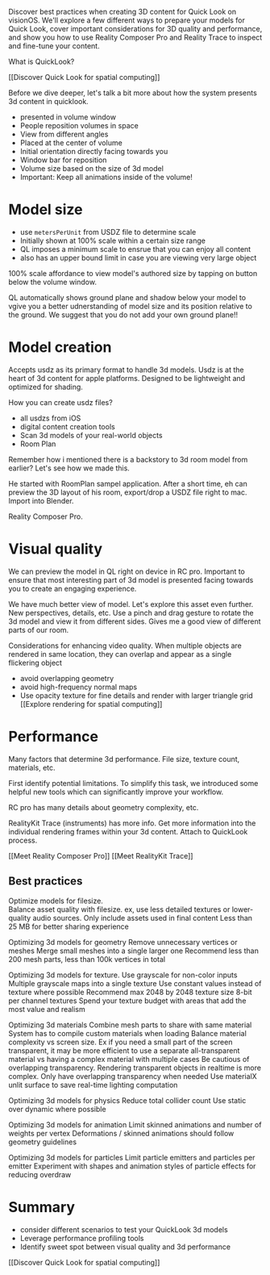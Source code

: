 Discover best practices when creating 3D content for Quick Look on visionOS. We'll explore a few different ways to prepare your models for Quick Look, cover important considerations for 3D quality and performance, and show you how to use Reality Composer Pro and Reality Trace to inspect and fine-tune your content.

What is QuickLook?

[[Discover Quick Look for spatial computing]]

Before we dive deeper, let's talk a bit more about how the system presents 3d content in quicklook.

* presented in volume window
* People reposition volumes in space
* View from different angles
* Placed at the center of volume
* Initial orientation directly facing towards you
* Window bar for reposition
* Volume size based on the size of 3d model
* Important: Keep all animations inside of the volume!

# Model size
* use `metersPerUnit` from USDZ file to determine scale
* Initially shown at 100% scale within a certain size range
* QL imposes a minimum scale to ensrue that you can enjoy all content
* also has an upper bound limit in case you are viewing very large object

100% scale affordance to view model's authored size by tapping on button below the volume window.

QL automatically shows ground plane and shadow below your model to vgive you a better udnerstanding of model size and its position relative to the ground.  We suggest that you do not add your own ground plane!!



# Model creation
Accepts usdz as its primary format to handle 3d models.  Usdz is at the heart of 3d content for apple platforms.  Designed to be lightweight and optimized for shading.

How you can create usdz files?
* all usdzs from iOS
* digital content creation tools
* Scan 3d models of your real-world objects
* Room Plan

Remember how i mentioned there is a backstory to 3d room model from earlier?  Let's see how we made this.

He started with RoomPlan sampel application.  After a short time, eh can preview the 3D layout of his room, export/drop a USDZ file right to mac.  Import into Blender.

Reality Composer Pro.

# Visual quality

We can preview the model in QL right on device in RC pro.  Important to ensure that most interesting part of 3d model is presented facing towards you to create an engaging experience.

We have much better view of model.  Let's explore this asset even further.  New perspectives, details, etc.  Use a pinch and drag gesture to rotate the 3d model and view it from different sides.  Gives me a good view of different parts of our room.

Considerations for enhancing video quality.  When multiple objects are rendered in same location, they can overlap and appear as a single flickering object

* avoid overlapping geometry
* avoid high-frequency normal maps
* Use opacity texture for fine details and render with larger triangle grid
[[Explore rendering for spatial computing]]

# Performance
Many factors that determine 3d performance.  File size, texture count, materials, etc.

First identify potential limitations.  To simplify this task, we introduced some helpful new tools which can significantly improve your workflow.

RC pro has many details about geometry complexity, etc.

RealityKit Trace (instruments) has more info.  Get more information into the individual rendering frames within your 3d content.  Attach to QuickLook process.

[[Meet Reality Composer Pro]]
[[Meet RealityKit Trace]]

## Best practices

Optimize models for filesize.  
Balance asset quality with filesize.
ex, use less detailed textures or lower-quality audio sources.
Only include assets used in final content
Less than 25 MB for better sharing experience

Optimizing 3d models for geometry
Remove unnecessary vertices or meshes
Merge small meshes into a single larger one
Recommend less than 200 mesh parts, less than 100k vertices in total

Optimizing 3d models for texture.
Use grayscale for non-color inputs
Multiple grayscale maps into a single texture
Use constant values instead of texture where possible
Recommend max 2048 by 2048 texture size
8-bit per channel textures
Spend your texture budget with areas that add the most value and realism

Optimizing 3d materials
Combine mesh parts to share with same material
System has to compile custom materials when loading
Balance material complexity vs screen size.  Ex if you need a small part of the screen transparent, it may be more efficient to use a separate all-transparent material vs having a complex material with multiple cases
Be cautious of overlapping transparency.  Rendering transparent objects in realtime is more complex.  Only have overlapping transparency when needed
Use materialX unlit surface to save real-time lighting computation

Optimizing 3d models for physics
Reduce total collider count
Use static over dynamic where possible

Optimizing 3d models for animation
Limit skinned animations and number of weights per vertex
Deformations / skinned animations should follow geometry guidelines

Optimizing 3d models for particles
Limit particle emitters and particles per emitter
Experiment with shapes and animation styles of particle effects for reducing overdraw

# Summary
* consider different scenarios to test your QuickLook 3d models
* Leverage performance profiling tools
* Identify sweet spot between visual quality and 3d performance

[[Discover Quick Look for spatial computing]]



